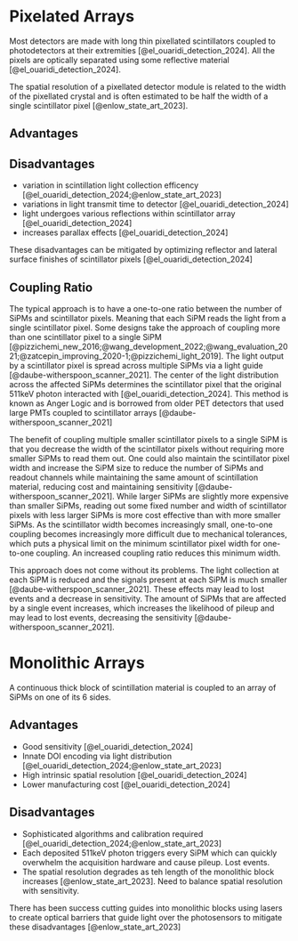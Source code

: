 # Pixelated Arrays
Most detectors are made with long thin pixellated scintillators coupled to photodetectors at their extremities [@el_ouaridi_detection_2024]. All the pixels are optically separated using some reflective material [@el_ouaridi_detection_2024].

The spatial resolution of a pixellated detector module is related to the width of the pixellated crystal and is often estimated to be half the width of a single scintillator pixel [@enlow_state_art_2023]. 

## Advantages

## Disadvantages

- variation in scintillation light collection efficency [@el_ouaridi_detection_2024;@enlow_state_art_2023]
- variations in light transmit time to detector [@el_ouaridi_detection_2024]
- light undergoes various reflections within scintillator array [@el_ouaridi_detection_2024]
- increases parallax effects [@el_ouaridi_detection_2024]

These disadvantages can be mitigated by optimizing reflector and lateral surface finishes of scintillator pixels [@el_ouaridi_detection_2024]

## Coupling Ratio
The typical approach is to have a one-to-one ratio between the number of SiPMs and scintillator pixels. Meaning that each SiPM reads the light from a single scintillator pixel. Some designs take the approach of coupling more than one scintillator pixel to a single SiPM [@pizzichemi_new_2016;@wang_development_2022;@wang_evaluation_2021;@zatcepin_improving_2020-1;@pizzichemi_light_2019]. The light output by a scintillator pixel is spread across multiple SiPMs via a light guide [@daube-witherspoon_scanner_2021]. The center of the light distribution across the affected SiPMs determines the scintillator pixel that the original 511keV photon interacted with [@el_ouaridi_detection_2024]. This method is known as Anger Logic and is borrowed from older PET detectors that used large PMTs coupled to scintillator arrays [@daube-witherspoon_scanner_2021] 

The benefit of coupling multiple smaller scintillator pixels to a single SiPM is that you decrease the width of the scintillator pixels without requiring more smaller SiPMs to read them out. One could also maintain the scintillator pixel width and increase the SiPM size to reduce the number of SiPMs and readout channels while maintaining the same amount of scintillation material, reducing cost and maintaining sensitivity [@daube-witherspoon_scanner_2021]. While larger SiPMs are slightly more expensive than smaller SiPMs, reading out some fixed number and width of scintillator pixels with less larger SiPMs is more cost effective than with more smaller SiPMs. As the scintillator width becomes increasingly small, one-to-one coupling becomes increasingly more difficult due to mechanical tolerances, which puts a physical limit on the minimum scintillator pixel width for one-to-one coupling. An increased coupling ratio reduces this minimum width.

This approach does not come without its problems. The light collection at each SiPM is reduced and the signals present at each SiPM is much smaller [@daube-witherspoon_scanner_2021]. These effects may lead to lost events and a decrease in sensitivity. The amount of SiPMs that are affected by a single event increases, which increases the likelihood of pileup and may lead to lost events, decreasing the sensitivity [@daube-witherspoon_scanner_2021].

# Monolithic Arrays
A continuous thick block of scintillation material is coupled to an array of SiPMs on one of its 6 sides.

## Advantages

- Good sensitivity [@el_ouaridi_detection_2024]
- Innate DOI encoding via light distribution [@el_ouaridi_detection_2024;@enlow_state_art_2023]
- High intrinsic spatial resolution [@el_ouaridi_detection_2024]
- Lower manufacturing cost [@el_ouaridi_detection_2024]

## Disadvantages

- Sophisticated algorithms and calibration required [@el_ouaridi_detection_2024;@enlow_state_art_2023]
- Each deposited 511keV photon triggers every SiPM which can quickly overwhelm the acquisition hardware and cause pileup. Lost events.
- The spatial resolution degrades as teh length of the monolithic block increases [@enlow_state_art_2023]. Need to balance spatial resolution with sensitivity.

There has been success cutting guides into monolithic blocks using lasers to create optical barriers that guide light over the photosensors to mitigate these disadvantages [@enlow_state_art_2023]
